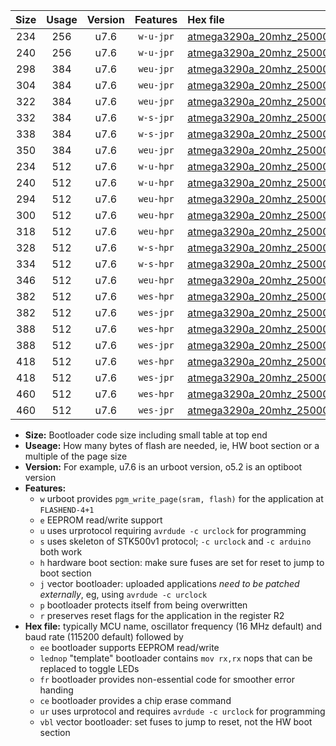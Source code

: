 |Size|Usage|Version|Features|Hex file|
|:-:|:-:|:-:|:-:|:--|
|234|256|u7.6|`w-u-jpr`|[atmega3290a_20mhz_250000bps_ur_vbl.hex](https://raw.githubusercontent.com/stefanrueger/urboot/main/atmega3290a_20mhz_250000bps_ur_vbl.hex)|
|240|256|u7.6|`w-u-jpr`|[atmega3290a_20mhz_250000bps_lednop_ur_vbl.hex](https://raw.githubusercontent.com/stefanrueger/urboot/main/atmega3290a_20mhz_250000bps_lednop_ur_vbl.hex)|
|298|384|u7.6|`weu-jpr`|[atmega3290a_20mhz_250000bps_ee_ur_vbl.hex](https://raw.githubusercontent.com/stefanrueger/urboot/main/atmega3290a_20mhz_250000bps_ee_ur_vbl.hex)|
|304|384|u7.6|`weu-jpr`|[atmega3290a_20mhz_250000bps_ee_lednop_ur_vbl.hex](https://raw.githubusercontent.com/stefanrueger/urboot/main/atmega3290a_20mhz_250000bps_ee_lednop_ur_vbl.hex)|
|322|384|u7.6|`weu-jpr`|[atmega3290a_20mhz_250000bps_ee_lednop_fr_ur_vbl.hex](https://raw.githubusercontent.com/stefanrueger/urboot/main/atmega3290a_20mhz_250000bps_ee_lednop_fr_ur_vbl.hex)|
|332|384|u7.6|`w-s-jpr`|[atmega3290a_20mhz_250000bps_vbl.hex](https://raw.githubusercontent.com/stefanrueger/urboot/main/atmega3290a_20mhz_250000bps_vbl.hex)|
|338|384|u7.6|`w-s-jpr`|[atmega3290a_20mhz_250000bps_lednop_vbl.hex](https://raw.githubusercontent.com/stefanrueger/urboot/main/atmega3290a_20mhz_250000bps_lednop_vbl.hex)|
|350|384|u7.6|`weu-jpr`|[atmega3290a_20mhz_250000bps_ee_lednop_fr_ce_ur_vbl.hex](https://raw.githubusercontent.com/stefanrueger/urboot/main/atmega3290a_20mhz_250000bps_ee_lednop_fr_ce_ur_vbl.hex)|
|234|512|u7.6|`w-u-hpr`|[atmega3290a_20mhz_250000bps_ur.hex](https://raw.githubusercontent.com/stefanrueger/urboot/main/atmega3290a_20mhz_250000bps_ur.hex)|
|240|512|u7.6|`w-u-hpr`|[atmega3290a_20mhz_250000bps_lednop_ur.hex](https://raw.githubusercontent.com/stefanrueger/urboot/main/atmega3290a_20mhz_250000bps_lednop_ur.hex)|
|294|512|u7.6|`weu-hpr`|[atmega3290a_20mhz_250000bps_ee_ur.hex](https://raw.githubusercontent.com/stefanrueger/urboot/main/atmega3290a_20mhz_250000bps_ee_ur.hex)|
|300|512|u7.6|`weu-hpr`|[atmega3290a_20mhz_250000bps_ee_lednop_ur.hex](https://raw.githubusercontent.com/stefanrueger/urboot/main/atmega3290a_20mhz_250000bps_ee_lednop_ur.hex)|
|318|512|u7.6|`weu-hpr`|[atmega3290a_20mhz_250000bps_ee_lednop_fr_ur.hex](https://raw.githubusercontent.com/stefanrueger/urboot/main/atmega3290a_20mhz_250000bps_ee_lednop_fr_ur.hex)|
|328|512|u7.6|`w-s-hpr`|[atmega3290a_20mhz_250000bps.hex](https://raw.githubusercontent.com/stefanrueger/urboot/main/atmega3290a_20mhz_250000bps.hex)|
|334|512|u7.6|`w-s-hpr`|[atmega3290a_20mhz_250000bps_lednop.hex](https://raw.githubusercontent.com/stefanrueger/urboot/main/atmega3290a_20mhz_250000bps_lednop.hex)|
|346|512|u7.6|`weu-hpr`|[atmega3290a_20mhz_250000bps_ee_lednop_fr_ce_ur.hex](https://raw.githubusercontent.com/stefanrueger/urboot/main/atmega3290a_20mhz_250000bps_ee_lednop_fr_ce_ur.hex)|
|382|512|u7.6|`wes-hpr`|[atmega3290a_20mhz_250000bps_ee.hex](https://raw.githubusercontent.com/stefanrueger/urboot/main/atmega3290a_20mhz_250000bps_ee.hex)|
|382|512|u7.6|`wes-jpr`|[atmega3290a_20mhz_250000bps_ee_vbl.hex](https://raw.githubusercontent.com/stefanrueger/urboot/main/atmega3290a_20mhz_250000bps_ee_vbl.hex)|
|388|512|u7.6|`wes-hpr`|[atmega3290a_20mhz_250000bps_ee_lednop.hex](https://raw.githubusercontent.com/stefanrueger/urboot/main/atmega3290a_20mhz_250000bps_ee_lednop.hex)|
|388|512|u7.6|`wes-jpr`|[atmega3290a_20mhz_250000bps_ee_lednop_vbl.hex](https://raw.githubusercontent.com/stefanrueger/urboot/main/atmega3290a_20mhz_250000bps_ee_lednop_vbl.hex)|
|418|512|u7.6|`wes-hpr`|[atmega3290a_20mhz_250000bps_ee_lednop_fr.hex](https://raw.githubusercontent.com/stefanrueger/urboot/main/atmega3290a_20mhz_250000bps_ee_lednop_fr.hex)|
|418|512|u7.6|`wes-jpr`|[atmega3290a_20mhz_250000bps_ee_lednop_fr_vbl.hex](https://raw.githubusercontent.com/stefanrueger/urboot/main/atmega3290a_20mhz_250000bps_ee_lednop_fr_vbl.hex)|
|460|512|u7.6|`wes-hpr`|[atmega3290a_20mhz_250000bps_ee_lednop_fr_ce.hex](https://raw.githubusercontent.com/stefanrueger/urboot/main/atmega3290a_20mhz_250000bps_ee_lednop_fr_ce.hex)|
|460|512|u7.6|`wes-jpr`|[atmega3290a_20mhz_250000bps_ee_lednop_fr_ce_vbl.hex](https://raw.githubusercontent.com/stefanrueger/urboot/main/atmega3290a_20mhz_250000bps_ee_lednop_fr_ce_vbl.hex)|

- **Size:** Bootloader code size including small table at top end
- **Useage:** How many bytes of flash are needed, ie, HW boot section or a multiple of the page size
- **Version:** For example, u7.6 is an urboot version, o5.2 is an optiboot version
- **Features:**
  + `w` urboot provides `pgm_write_page(sram, flash)` for the application at `FLASHEND-4+1`
  + `e` EEPROM read/write support
  + `u` uses urprotocol requiring `avrdude -c urclock` for programming
  + `s` uses skeleton of STK500v1 protocol; `-c urclock` and `-c arduino` both work
  + `h` hardware boot section: make sure fuses are set for reset to jump to boot section
  + `j` vector bootloader: uploaded applications *need to be patched externally*, eg, using `avrdude -c urclock`
  + `p` bootloader protects itself from being overwritten
  + `r` preserves reset flags for the application in the register R2
- **Hex file:** typically MCU name, oscillator frequency (16 MHz default) and baud rate (115200 default) followed by
  + `ee` bootloader supports EEPROM read/write
  + `lednop` "template" bootloader contains `mov rx,rx` nops that can be replaced to toggle LEDs
  + `fr` bootloader provides non-essential code for smoother error handing
  + `ce` bootloader provides a chip erase command
  + `ur` uses urprotocol and requires `avrdude -c urclock` for programming
  + `vbl` vector bootloader: set fuses to jump to reset, not the HW boot section
